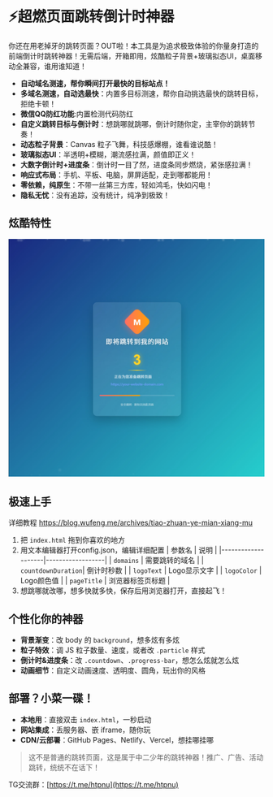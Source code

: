 # ⚡️超燃页面跳转倒计时神器

你还在用老掉牙的跳转页面？OUT啦！本工具是为追求极致体验的你量身打造的前端倒计时跳转神器！无需后端，开箱即用，炫酷粒子背景+玻璃拟态UI，桌面移动全兼容，谁用谁知道！

- **自动域名测速，帮你瞬间打开最快的目标站点！**  
- **多域名测速，自动选最快**：内置多目标测速，帮你自动挑选最快的跳转目标，拒绝卡顿！
- **微信QQ防红功能**:内置检测代码防红
- **自定义跳转目标与倒计时**：想跳哪就跳哪，倒计时随你定，主宰你的跳转节奏！
- **动态粒子背景**：Canvas 粒子飞舞，科技感爆棚，谁看谁说酷！
- **玻璃拟态UI**：半透明+模糊，潮流感拉满，颜值即正义！
- **大数字倒计时+进度条**：倒计时一目了然，进度条同步燃烧，紧张感拉满！
- **响应式布局**：手机、平板、电脑，屏屏适配，走到哪都能用！
- **零依赖，纯原生**：不带一丝第三方库，轻如鸿毛，快如闪电！
- **隐私无忧**：没有追踪，没有统计，纯净到极致！

## 炫酷特性

![演示图片](img/演示.jpg)

## 极速上手

详细教程 https://blog.wufeng.me/archives/tiao-zhuan-ye-mian-xiang-mu

1. 把 `index.html` 拖到你喜欢的地方
2. 用文本编辑器打开config.json，编辑详细配置
| 参数名             | 说明             |
|--------------------|------------------|
| `domains`          | 需要跳转的域名   |
| `countdownDuration`| 倒计时秒数       |
| `logoText`         | Logo显示文字     |
| `logoColor`        | Logo颜色值       |
| `pageTitle`        | 浏览器标签页标题 |
4. 想跳哪就改哪，想多快就多快，保存后用浏览器打开，直接起飞！

## 个性化你的神器

- **背景渐变**：改 body 的 `background`，想多炫有多炫
- **粒子特效**：调 JS 粒子数量、速度，或者改 `.particle` 样式
- **倒计时&进度条**：改 `.countdown`、`.progress-bar`，想怎么炫就怎么炫
- **动画细节**：自定义动画速度、透明度、圆角，玩出你的风格

## 部署？小菜一碟！

- **本地用**：直接双击 `index.html`，一秒启动
- **网站集成**：丢服务器、嵌 iframe，随你玩
- **CDN/云部署**：GitHub Pages、Netlify、Vercel，想挂哪挂哪

> 这不是普通的跳转页面，这是属于中二少年的跳转神器！推广、广告、活动跳转，统统不在话下！

TG交流群：[https://t.me/htpnu](https://t.me/htpnu)
